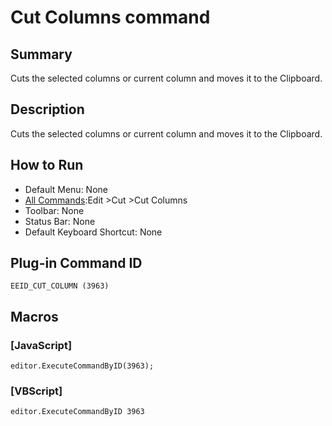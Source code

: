 # Cut Columns command

## Summary

Cuts the selected columns or current column and moves it to the Clipboard.

## Description

Cuts the selected columns or current column and moves it to the Clipboard.

## How to Run

- Default Menu: None
- [All Commands](../tools/all_commands):Edit \>Cut \>Cut Columns
- Toolbar: None
- Status Bar: None
- Default Keyboard Shortcut: None

## Plug-in Command ID

```
EEID_CUT_COLUMN (3963)```

## Macros

### \[JavaScript\]

```
editor.ExecuteCommandByID(3963);
```

### \[VBScript\]

```
editor.ExecuteCommandByID 3963
```
